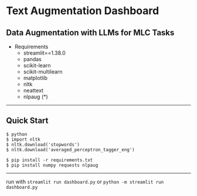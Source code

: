 # Text Augmentation Dashboard
## Data Augmentation with LLMs for MLC Tasks

- Requirements
    - streamlit==1.38.0
    - pandas
    - scikit-learn
    - scikit-multilearn
    - matplotlib
    - nltk
    - neattext
    - nlpaug (*)
        
---

## Quick Start

```console
$ python
$ import nltk
$ nltk.download('stopwords')
$ nltk.download('averaged_perceptron_tagger_eng')
```
```console
$ pip install -r requirements.txt
$ pip install numpy requests nlpaug
```

--- 

run with `streamlit run dashboard.py` or `python -m streamlit run dashboard.py`